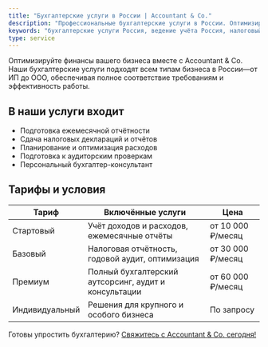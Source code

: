 ```yaml
---
title: "Бухгалтерские услуги в России | Accountant & Co."
description: "Профессиональные бухгалтерские услуги в России. Оптимизируйте финансы от 10 000 ₽/месяц. Accountant & Co.—свяжитесь сейчас!"
keywords: "бухгалтерские услуги Россия, ведение учёта Россия, налоговый учёт Россия"
type: service
---
```

Оптимизируйте финансы вашего бизнеса вместе с Accountant & Co. Наши бухгалтерские услуги подходят всем типам бизнеса в России—от ИП до ООО, обеспечивая полное соответствие требованиям и эффективность работы.

## В наши услуги входит

- Подготовка ежемесячной отчётности
- Сдача налоговых деклараций и отчётов
- Планирование и оптимизация расходов
- Подготовка к аудиторским проверкам
- Персональный бухгалтер-консультант

## Тарифы и условия

| Тариф     | Включённые услуги                                      | Цена                      |
|-----------|--------------------------------------------------------|---------------------------|
| Стартовый | Учёт доходов и расходов, ежемесячные отчёты            | от 10 000 ₽/месяц         |
| Базовый   | Налоговая отчётность, годовой аудит, оптимизация       | от 30 000 ₽/месяц         |
| Премиум   | Полный бухгалтерский аутсорсинг, аудит и консультации  | от 60 000 ₽/месяц         |
| Индивидуальный | Решения для крупного и особого бизнеса            | По запросу                |

Готовы упростить бухгалтерию? [Свяжитесь с Accountant & Co. сегодня!](/ru/contacts/)
